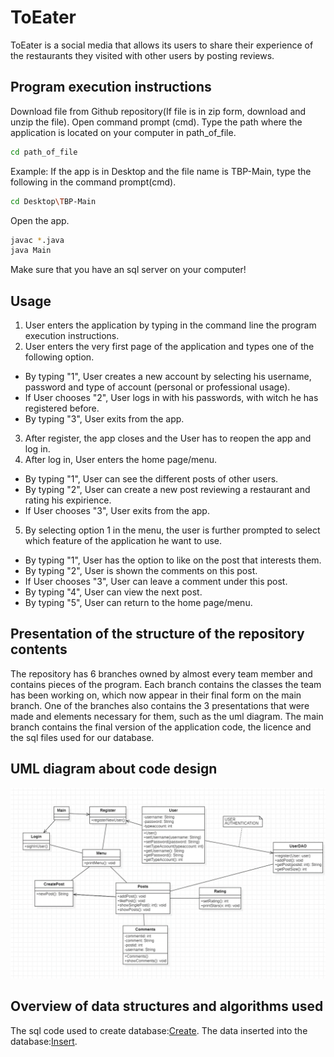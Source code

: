 # ToEater
ToEater is a social media that allows its users to share their experience of the restaurants they visited with other users by posting reviews.
## Program execution instructions
Download file from Github repository(If file is in zip form, download and unzip the file).
Open command prompt (cmd).
Type the path where the application is located on your computer in path_of_file.
```bash
cd path_of_file
```
Example: If the app is in Desktop and the file name is TBP-Main, type the following in the command prompt(cmd).
```bash
cd Desktop\TBP-Main
```
Open the app.
```bash
javac *.java
java Main
```
Make sure that you have an sql server on your computer!
## Usage
1. User enters the application by typing in the command line the program execution instructions.
2. User enters the very first page of the application and types one of the following option.
 - By typing "1", User creates a new account by selecting his username, password and type of account (personal or professional usage). 
 - If User chooses "2", User logs in with his passwords, with witch he has registered before.
 - By typing "3", User exits from the app.
3. After register, the app closes and the User has to reopen the app and log in. 
4. After log in, User enters the home page/menu.
 - By typing "1", User can see the different posts of other users. 
 - By typing "2", User can create a new post reviewing a restaurant and rating his expirience.
 - If User chooses "3", User exits from the app.
5. By selecting option 1 in the menu, the user is further prompted to select which feature of the application he want to use.
 - By typing "1", User has the option to like on the post that interests them.
 - By typing "2", User is shown the comments on this post.
 - If User chooses "3", User can leave a comment under this post.
 - By typing "4", User can view the next post.
 - By typing "5", User can return to the home page/menu.
## Presentation of the structure of the repository contents
The repository has 6 branches owned by almost every team member and contains pieces of the program.
Εach branch contains the classes the team has been working on, which now appear in their final form on the main branch.
One of the branches also contains the 3 presentations that were made and elements necessary for them, such as the uml diagram. 
The main branch contains the final version of the application code, the licence and the sql files used for our database.
## UML diagram about code design
![UML diagram](https://github.com/gsklavounakos/TBP/blob/a6a2d88175b2160486bd3f3f77321546d34eb0bb/uml%20diagram.png)

## Overview of data structures and algorithms used
The sql code used to create database:[Create](https://github.com/gsklavounakos/TBP/blob/903c19e611e77b42294f5f4f737fcacb9cfc0489/ergasia%20prog.sql).
The data inserted into the database:[Insert](https://github.com/gsklavounakos/TBP/blob/98af2a3efbf2dff37056fc51cbe67f46ddd1432e/Insert.sql).
